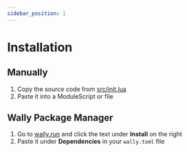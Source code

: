 ```yaml
---
sidebar_position: 1
---
```


# Installation

## Manually

1. Copy the source code from [src/init.lua](/src/init.lua)
2. Paste it into a ModuleScript or file

## Wally Package Manager
1. Go to [wally.run](https://wally.run/package/data-oriented-house/tablevalue) and click the text under **Install** on the right
2. Paste it under **Dependencies** in your `wally.toml` file
